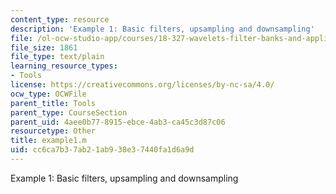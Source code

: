 ```yaml
---
content_type: resource
description: 'Example 1: Basic filters, upsampling and downsampling'
file: /ol-ocw-studio-app/courses/18-327-wavelets-filter-banks-and-applications-spring-2003/cc6ca7b37ab21ab938e37440fa1d6a9d_example1.m
file_size: 1861
file_type: text/plain
learning_resource_types:
- Tools
license: https://creativecommons.org/licenses/by-nc-sa/4.0/
ocw_type: OCWFile
parent_title: Tools
parent_type: CourseSection
parent_uid: 4aee0b77-8915-ebce-4ab3-ca45c3d87c06
resourcetype: Other
title: example1.m
uid: cc6ca7b3-7ab2-1ab9-38e3-7440fa1d6a9d
---
```

Example 1: Basic filters, upsampling and downsampling